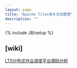 ```yaml
---
layout: page
title: "Apache Tiles相关文档整理"
description: ""
---
```

{% include JB/setup %}



## [wiki]
[LTS分布式作业调度平台源码分析](https://github.com/18965050/light-task-scheduler/wiki/%E6%BA%90%E7%A0%81%E5%88%86%E6%9E%90 "Light-Task-Scheduler源码分析")